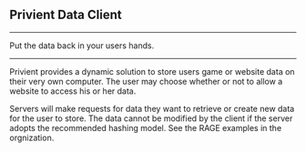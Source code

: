 ## Privient Data Client

---

Put the data back in your users hands.

---

Privient provides a dynamic solution to store users game or website data on their very own computer. The user may choose whether or not to allow a website to access his or her data.

Servers will make requests for data they want to retrieve or create new data for the user to store. The data cannot be modified by the client if the server adopts the recommended hashing model. See the RAGE examples in the orgnization.